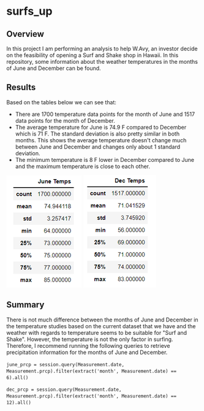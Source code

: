 # surfs_up

## Overview
In this project I am performing an analysis to help W.Avy, an investor decide on the feasibility of opening a Surf and Shake shop in Hawaii.
In this repository, some information about the weather temperatures in the months of June and December can be found. 

## Results
Based on the tables below we can see that:
- There are 1700 temperature data points for the month of June and 1517 data points for the month of December. 
- The average temperature for June is 74.9 F compared to December which is 71 F. The standard deviation is also pretty similar in both months. This shows the average temperature doesn't change much between June and December and changes only about 1 standard deviation. 
- The minimum temperature is 8 F lower in December compared to June and the maximum temperature is close to each other. 

![](Images/june.png)
![](Images/dec.png)


## Summary
There is not much difference between the months of June and December in the temperature studies based on the current dataset that we have and the weather with regards to temperature seems to be suitable for "Surf and Shake".
However, the temperature is not the only factor in surfing. Therefore, I recommend running the following queries to retrieve precipitation information for the months of June and December.

`june_prcp = session.query(Measurement.date, Measurement.prcp).filter(extract('month', Measurement.date) == 6).all()`


`dec_prcp = session.query(Measurement.date, Measurement.prcp).filter(extract('month', Measurement.date) == 12).all()`
